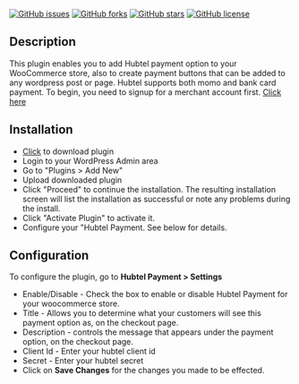 [![GitHub issues](https://img.shields.io/github/issues/deluakin/woo-hubtel-payment.svg)](https://github.com/deluakin/woo-hubtel-payment/issues)
[![GitHub forks](https://img.shields.io/github/forks/deluakin/woo-hubtel-payment.svg)](https://github.com/deluakin/woo-hubtel-payment/network)
[![GitHub stars](https://img.shields.io/github/stars/deluakin/woo-hubtel-payment.svg)](https://github.com/deluakin/woo-hubtel-payment/stargazers)
[![GitHub license](https://img.shields.io/github/license/deluakin/hubtel-online-checkout.svg)](https://github.com/deluakin/woo-hubtel-payment/blob/master/LICENSE)


## Description
This plugin enables you to add Hubtel payment option to your WooCommerce store, also to create payment buttons that can be added to any wordpress post or page. Hubtel supports both momo and bank card payment.
To begin, you need to signup for a merchant account first. [Click here](https://hubtel.com)


## Installation
* [Click](https://github.com/deluakin/woo-hubtel-payment/raw/master/dist/woo-hubtel-payment.zip) to download plugin
* Login to your WordPress Admin area
* Go to "Plugins > Add New"
* Upload downloaded plugin
* Click "Proceed" to continue the installation. The resulting installation screen will list the installation as successful or note any problems during the install.
* Click "Activate Plugin" to activate it.
* Configure your "Hubtel Payment. See below for details.


## Configuration
To configure the plugin, go to **Hubtel Payment > Settings**
* Enable/Disable - Check the box to enable or disable Hubtel Payment for your woocommerce store.
* Title - Allows you to determine what your customers will see this payment option as, on the checkout page.
* Description - controls the message that appears under the payment option, on the checkout page.
* Client Id  - Enter your hubtel client id
* Secret  - Enter your hubtel secret
* Click on **Save Changes** for the changes you made to be effected.

